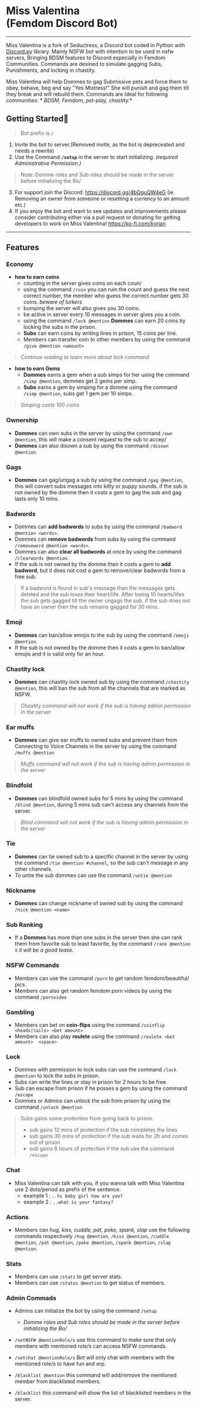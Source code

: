 # Miss Valentina <br> (Femdom Discord Bot)

___

Miss Valentina is a fork of Seductress, a Discord bot coded in Python
with [Discord.py](https://discordpy.readthedocs.io/en/master/api.html "Docs") library.
Mainly NSFW bot with intention to be used in nsfw servers, Bringing BDSM features to Discord especially in Femdom
Communities. Commands are desined to simulate gagging Subs, Punishments, and locking in chastity.

Miss Valentina will help Dommes to gag Submissive pets and force them to obey, behave, beg and say "Yes Mistress!"
She will punish and gag them till they break and will rebuild them. Commands are Ideal for following communities: *
*BDSM, Femdom, pet-play, chastity.**

## Getting Started🚀

> Bot prefix is **`/`**

1. Invite the bot to server.(Removed invite, as the bot is depreceated and needs a rewrite)<br>
2. Use the Command **`/setup`** in the server to start initializing. *(required Administrative Permission.)*

> Note: Domme roles and Sub roles should be made in the server before initializing the Bo/

3. For support join the Discord: https://discord.gg/4bQguQW4eG  (ie. Removing an owner from someone or resetting a
   currency to an amount etc.)
4. If you enjoy the bot and want to see updates and improvements please consider contributing either via a pull request
   or donating for getting developers to work on Miss Valentina! https://ko-fi.com/kyrian

___

## Features

### Economy

- **how to earn coins**
    - counting in the server gives coins on each coun/
    - using the command `/ruin` you can ruin the count and guess the next correct number, the member who guess the
      correct number gets 30 coins. *beware of lurkers*
    - bumping the server will also gives you 30 coins.
    - be active in server every 10 messages in server gives you a coin.
    - using the command `/lock @mention` **Dommes** can earn 20 coins by locking the subs in the prison.
    - **Subs** can earn coins by writing lines in prison, 15 coins per line.
    - Members can transfer coin to other members by using the command `/give @mention <amount>`

> *Continue reading to learn more about lock command*

- **how to earn Gems**
    - **Dommes** earns a gem when a sub simps for her using the command `/simp @mention`, dommes get 2 gems per simp.
    - **Subs** earns a gem by simping for a domme using the command `/simp @mention`, subs get 1 gem per 10 simps.

> *Simping costs 100 coins*

### Ownership

- **Dommes** can own subs in the server by using the command `/own @mention`, this will make a consent request to the
  sub to accep/
- **Dommes** can also disown a sub by using the command `/disown @mention`.

### Gags

- **Dommes** can gag/ungag a sub by using the command `/gag @mention`, this will convert subs messages into kitty or
  puppy sounds. if the sub is not owned by the domme then it costs a gem to gag the sub and gag lasts only 10 mins.

### Badwords

- Dommes can **add badwords** to subs by using the command `/badword @mention <words>`.
- Dommes can **remove badwords** from subs by using the command `/removeword @mention <words>`.
- Dommes can also **clear all badwords** at once by using the command `/clearwords @mention`.
- If the sub is not owned by the domme then it costs a gem to **add badword**, but it does not cost a gem to
  remove/clear badwords from a free sub.

> If a badword is found in sub's message then the messages gets deleted and the sub loses their heart/life. After losing
> 10 hearts/lifes the sub gets gagged till the owner ungags the sub. if the sub does not have an owner then the sub
> remains gagged for 30 mins.

### Emoji

- **Dommes** can ban/allow emojis to the sub by using the command `/emoji @mention`.
- If the sub is not owned by the domme then it costs a gem to ban/allow emojis and it is valid only for an hour.

### Chastity lock

- **Dommes** can chastity lock owned sub by using the command `/chastity @mention`, this will ban the sub from all the
  channels that are marked as NSFW.

> *Chastity command will not work if the sub is having admin permission in the server*

### Ear muffs

- **Dommes** can give ear muffs to owned subs and prevent them from Connecting to Voice Channels in the server by using
  the command `/muffs @mention`

> *Muffs command will not work if the sub is having admin permission in the server*

### Blindfold

- **Dommes** can blindfold owned subs for 5 mins by using the command `/blind @mention`, during 5 mins sub can't access
  any channels from the server.

> *Blind command will not work if the sub is having admin permission in the server*

### Tie

- **Dommes** can tie owned sub to a specific channel in the server by using the command `/tie @mention #channel`, so
  the sub can't message in any other channels.
- To untie the sub dommes can use the command `/untie @mention`

### Nickname

- **Dommes** can change nickname of owned sub by using the command `/nick @mention <name>`

### Sub Ranking

- If a **Dommes** has more than one subs in the server then she can rank them from favorite sub to least favorite, by
  the command `/rank @mention X` *it will be a good tease.*

### NSFW Commands

- Members can use the command `/porn` to get random femdom/beautiful/ pics.
- Members can also get random femdom porn videos by using the command `/pornvideo`

### Gambling

- Members can bet on **coin-flips** using the command `/coinflip <heads|tails> <bet amount>`
- Members can also play **roulete** using the command `/roulete <bet amount>  <space>`

### Lock

- Dommes with permission to lock subs can use the command `/lock @mention` to lock the subs in prison.
- Subs can write the lines or stay in prison for 2 hours to be free.
- Sub can escape from prison if he posses a gem by using the command `/escape`
- Dommes or Admins can unlock the sub from prison by using the command `/unlock @mention`

> Subs gains some protection from going back to prison.
> - sub gains 12 mins of protection if the sub completes the lines
> - sub gains 30 mins of protection if the sub waits for 2h and comes out of prison
> - sub gains 6 hours of protection if the sub use the command `/escape`

### Chat

- Miss Valentina can talk with you, if you wanna talk with Miss Valentina use 2 dots/period as prefix of the sentence.
    - example 1 : ```..hi baby girl how are you?```
    - example 2 : ```..what is your fantasy?```

### Actions

- Members can *hug, kiss, cuddle, pat, poke, spank, slap* use the following commands
  respectively `/hug @mention`, `/kiss @mention`, `/cuddle @mention`, `/pat @mention`, `/poke @mention`, `/spank @mention`, `/slap @mention`.

### Stats

- Members can use `/stats` to get server stats.
- Members can use `/status @mention` to get status of members.

### Admin Commads

- Admins can initialize the bot by using the command `/setup`
    - *Domme roles and Sub roles should be made in the server before initializing the Bo/*

- `/setNSFW @mentionRole/s` use this command to make sure that only members with mentioned role/s can access NSFW
  commands.
- `/setchat @mentionRole/s` Bot will only chat with members with the mentioned role/s to have fun and erp.
- `/blacklist @mention` this command will add/remove the mentioned member from blacklisted members.
- `/blacklist` this command will show the list of blacklisted members in the server.
